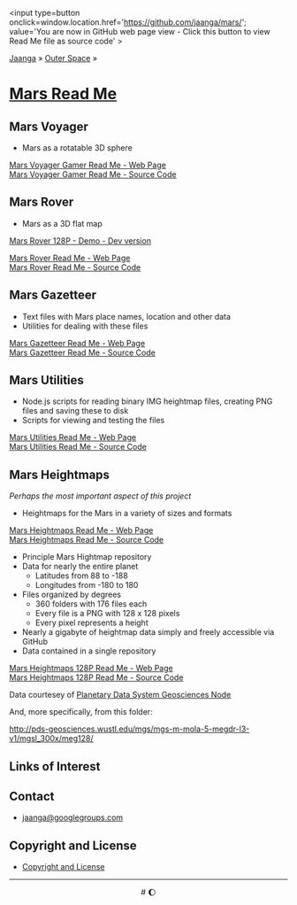 <span style=display:none; >[You are now in GitHub source code view - click this link to view Read Me file as a web page]( http://jaanga.github.io/mars/ "View file as a web page." ) </span>
<input type=button onclick=window.location.href='https://github.com/jaanga/mars/'; value='You are now in GitHub web page view - Click this button to view Read Me file as source code' >

[Jaanga]( http://jaanga.github.io/ ) &raquo; [Outer Space]( http://jaanga.github.io/outer-space/ ) &raquo;

[Mars Read Me]( index.html )
===


<!--
<iframe id=ifr src="iframe-carousel-r2.html" width=100% height=600px >_Sample Jaanga Mars scripts viewable in web page view only_</iframe>  
-->


## Mars Voyager

* Mars as a rotatable 3D sphere

[Mars Voyager Gamer Read Me - Web Page]( http://jaanga.github.io/mars/voyager/gamer/ )  
[Mars Voyager Gamer Read Me - Source Code]( https://github.com/jaanga/mars/voyager/gamer/ )  

## Mars Rover

* Mars as a 3D flat map

[Mars Rover 128P - Demo - Dev version]( http://jaanga.github.io/mars/rover/128p/dev/ )

[Mars Rover Read Me - Web Page]( http://jaanga.github.io/mars/rover/ )  
[Mars Rover Read Me - Source Code]( https://github.com/jaanga/mars/rover/ )  


## Mars Gazetteer

* Text files with Mars place names, location and other data
* Utilities for dealing with these files

[Mars Gazetteer Read Me - Web Page]( http://jaanga.github.io/mars/gazetteer/ )  
[Mars Gazetteer Read Me - Source Code]( https://github.com/jaanga/mars/tree/gh-pages/gazetteer/ )  

## Mars Utilities

* Node.js scripts for reading binary IMG heightmap files, creating PNG files and saving these to disk
* Scripts for viewing and testing the files

[Mars Utilities Read Me - Web Page]( http://jaanga.github.io/mars/utilities/ )  
[Mars Utilities Read Me - Source Code]( https://github.com/jaanga/mars/tree/gh-pages/utilities/ )  

## Mars Heightmaps

_Perhaps the most important aspect of this project_

* Heightmaps for the Mars in a variety of sizes and formats

[Mars Heightmaps Read Me - Web Page]( http://jaanga.github.io/mars/heightmaps/ )  
[Mars Heightmaps Read Me - Source Code]( https://github.com/jaanga/mars/tree/gh-pages/heightmaps/ )  

* Principle Mars Hightmap repository
* Data for nearly the entire planet
	* Latitudes from 88 to -188
	* Longitudes from -180 to 180
* Files organized by degrees
	* 360 folders with 176 files each
	* Every file is a PNG with 128 x 128 pixels
	* Every pixel represents a height
* Nearly a gigabyte of heightmap data simply and freely accessible via GitHub
* Data contained in a single repository

[Mars Heightmaps 128P Read Me - Web Page]( http://jaanga.github.io/mars-heightmaps-128p/ )  
[Mars Heightmaps 128P Read Me - Source Code]( https://github.com/jaanga/mars-heightmaps-128p/ )  

Data courtesey of [Planetary Data System Geosciences Node]( http://pds-geosciences.wustl.edu/missions/mgs/mola.html )

And, more specifically, from this folder:

<http://pds-geosciences.wustl.edu/mgs/mgs-m-mola-5-megdr-l3-v1/mgsl_300x/meg128/>

## Links of Interest



## Contact

* jaanga@googlegroups.com

## Copyright and License

* [Copyright and License]( http://jaanga.github.io/#http://jaanga.github.io/jaanga-copyright-and-mit-license.md ) 

***

<center title="Waxing Gibbous Moon" >
# <a href=javascript:window.scrollTo(0,0); style=text-decoration:none; >&#127764;</a>
</center>
